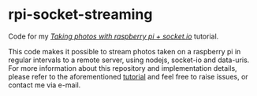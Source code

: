# rpi-socket-streaming
Code for my *[Taking photos with raspberry pi + socket.io]( http://irisschaffer.com/taking-photos-with-raspberry-pi-socket-io/)* tutorial.

This code makes it possible to stream photos taken on a raspberry pi in regular intervals to a remote server, using nodejs, socket-io and data-uris.
For more information about this repository and implementation details, please refer to the aforementioned [tutorial]( http://irisschaffer.com/taking-photos-with-raspberry-pi-socket-io/) and feel free to raise issues, or contact me via e-mail.
